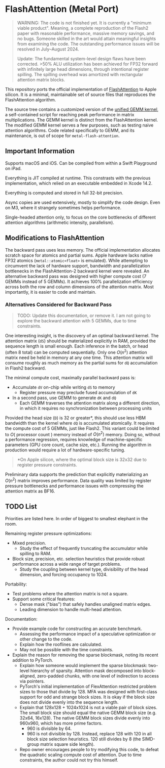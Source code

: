 # FlashAttention (Metal Port)

> WARNING: The code is not finished yet. It is currently a "minimum viable product". Meaning, a complete reproduction of the Flash2 paper with reasonable performance, massive memory savings, and no bugs. Someone skilled in the art would attain meaningful insights from examining the code. The outstanding performance issues will be resolved in July&ndash;August 2024.
>
> Update: The fundamental system-level design flaws have been corrected. >50% ALU utilization has been achieved for FP32 forward with infinitely large head dimensions, through intentional register spilling. The spilling overhead was amortized with rectangular attention matrix blocks.

This repository ports the official implementation of [FlashAttention](https://github.com/Dao-AILab/flash-attention) to Apple silicon. It is a minimal, maintainable set of source files that reproduces the FlashAttention algorithm.

The source tree contains a customized version of the [unified GEMM kernel](https://gist.github.com/philipturner/84f613a5cc745460a914d2c6ad226131), a self-contained script for reaching peak performance in matrix multiplications. The GEMM kernel is distinct from the FlashAttention kernel. The modified GEMM kernel serves a few purposes, such as testing naive attention algorithms. Code related specifically to GEMM, and its maintenance, is out of scope for `metal-flash-attention`.

## Important Information

Supports macOS and iOS. Can be compiled from within a Swift Playground on iPad.

Everything is JIT compiled at runtime. This constrasts with the previous implementation, which relied on an executable embedded in Xcode 14.2.

Everything is computed and stored in full 32-bit precision.

Async copies are used extensively, mostly to simplify the code design. Even on M3, where it strangely sometimes helps performance.

Single-headed attention only, to focus on the core bottlenecks of different attention algorithms (arithmetic intensity, parallelism).

## Modifications to FlashAttention

The backward pass uses less memory. The official implementation allocates scratch space for atomics and partial sums. Apple hardware lacks native FP32 atomics (`metal::atomic<float>` is emulated). While attempting to circumvent the lack of hardware support, bandwidth and parallelization bottlenecks in the FlashAttention-2 backward kernel were revealed. An alternative backward pass was designed with higher compute cost (7 GEMMs instead of 5 GEMMs). It achieves 100% parallelization efficiency across both the row and column dimensions of the attention matrix. Most importantly, it is easier to code and maintain.

### Alternatives Considered for Backward Pass

> TODO: Update this documentation, or remove it. I am not going to explore the backward attention with 5 GEMMs, due to time constraints.

One interesting insight, is the discovery of an optimal backward kernel. The attention matrix (`dS`) should be materialized explicitly in RAM, provided the sequence length is small enough. Each inference in the batch, or head (often 8 total) can be computed sequentially. Only one $O(n^2)$ attention matrix need be held in memory at any one time. This attention matrix will consume roughly as much memory as the partial sums for `dQ` accumulation in Flash2 backward.

The minimal compute cost, maximally parallel backward pass is:
- Accumulate `dV` on-chip while writing `dS` to memory
  - Register pressure may preclude fused accumulation of `dK`
- In a second pass, use GEMM to generate `dK` and `dQ`
  - Each GEMM traverses the attention matrix along a different direction, in which it requires no synchronization between processing units

Provided the head size (`D`) is 32 or greater\*, this should use less HBM bandwidth than the kernel where `dQ` is accumulated atomically. It requires the compute cost of 5 GEMMs, just like Flash2. This variant could be limited to $O($ processor count $)$ memory instead of $O(n^2)$ memory. Doing so, without a performance regression, requires knowledge of machine-specific parameters (GPU core count, cache size, etc.). Running the algorithm in production would require a lot of hardware-specific tuning.

> \*On Apple silicon, where the optimal block size is 32x32 due to register pressure constraints.

Preliminary data supports the prediction that explicitly materializing an $O(n^2)$ matrix improves performance. Data quality was limited by register pressure bottlenecks and performance issues with compressing the attention matrix as BF16.

## TODO List

Priorities are listed here. In order of biggest to smallest elephant in the room.

Remaining register pressure optimizations:
- Mixed precision.
  - Study the effect of frequently truncating the accumulator while spilling to RAM.
- Block size, precision, etc. selection heuristics that provide robust performance across a wide range of target problems.
  - Study the coupling between kernel type, divisibility of the head dimension, and forcing occupancy to 1024.

Portability:
- Test problems where the attention matrix is not a square.
- Support some critical features:
  - Dense mask ("bias") that safely handles unaligned matrix edges.
  - Leading dimension to handle multi-head attention.

Documentation:
- Provide example code for constructing an accurate benchmark.
  - Assessing the performance impact of a speculative optimization or other change to the code.
  - Explain how the rooflines are calculated.
  - May not be possible with the time constraints.
- Explain the reason for removing the sparse blockmask, noting its recent addition to PyTorch.
  - Explain how someone would implement the sparse blockmask: two-level hierarchy of sparsity. Attention mask decomposed into block-aligned, zero-padded chunks, with one level of indirection to access via pointers.
  - PyTorch's initial implementation of FlexAttention restricted problem sizes to those that divide by 128. MFA was designed with first-class support for odd and strange block sizes. It is okay if the block size does not divide evenly into the sequence length.
  - Explain that 128x128 + 1024x1024 is not a viable pair of block sizes. The small block size should equal the native GEMM block size (e.g. 32x64, 16x128). The native GEMM block sizes divide evenly into 960x960, which has more prime factors.
    - 960 is divisible by 64.
    - 960 is not divisible by 128. Instead, replace 128 with 120 in all block size selection heuristics. 120 still divides by 8 (the SIMD-group matrix square side length).
  - Repo owner encourages people to try modifying this code, to defeat the quadratic scaling compute cost of attention. Due to time constraints, the author could not try this himself.
